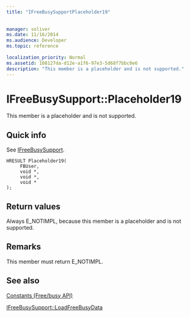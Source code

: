 ```yaml
---
title: "IFreeBusySupportPlaceholder19"
 
 
manager: soliver
ms.date: 11/16/2014
ms.audience: Developer
ms.topic: reference
 
localization_priority: Normal
ms.assetid: 108127da-d12e-a1f6-97e3-5d68f7bbc0e6
description: "This member is a placeholder and is not supported."
---
```


# IFreeBusySupport::Placeholder19

This member is a placeholder and is not supported.
  
## Quick info

See [IFreeBusySupport](ifreebusysupport.md).
  
```
HRESULT Placeholder19( 
     FBUser, 
     void *,  
     void *,  
     void * 
);
```

## Return values

Always E_NOTIMPL, because this member is a placeholder and is not supported.
  
## Remarks

This member must return E_NOTIMPL.
  
## See also



[Constants (Free/busy API)](constants-free-busy-api.md)
  
[IFreeBusySupport::LoadFreeBusyData](ifreebusysupport-loadfreebusydata.md)

